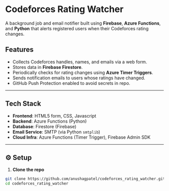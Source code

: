 # Codeforces Rating Watcher

A background job and email notifier built using **Firebase**, **Azure Functions**, and **Python** that alerts registered users when their Codeforces rating changes.


## Features

- Collects Codeforces handles, names, and emails via a web form.
- Stores data in **Firebase Firestore**.
- Periodically checks for rating changes using **Azure Timer Triggers**.
- Sends notification emails to users whose ratings have changed.
- GitHub Push Protection enabled to avoid secrets in repo.

---

## Tech Stack

- **Frontend**: HTML5 form, CSS, Javascript
- **Backend**: Azure Functions (Python)
- **Database**: Firestore (Firebase)
- **Email Service**: SMTP (via Python `smtplib`)
- **Cloud Infra**: Azure Functions (Timer Trigger), Firebase Admin SDK

---

## ⚙️ Setup

1. **Clone the repo**  
```bash
git clone https://github.com/anushagpatel/codeforces_rating_watcher.git
cd codeforces_rating_watcher
